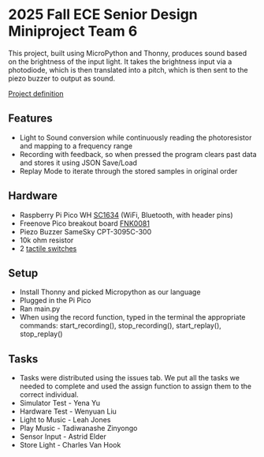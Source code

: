 # 2025 Fall ECE Senior Design Miniproject Team 6

This project, built using MicroPython and Thonny, produces sound based on the brightness of the input light. It takes the brightness input via a photodiode, which is then translated into a pitch, which is then sent to the piezo buzzer to output as sound.  


[Project definition](./Project.md)



## Features 
* Light to Sound conversion while continuously reading the photoresistor and mapping to a frequency range
* Recording with feedback, so when pressed the program clears past data and stores it using JSON Save/Load 
* Replay Mode to iterate through the stored samples in original order



## Hardware

* Raspberry Pi Pico WH [SC1634](https://pip.raspberrypi.com/categories/1088-raspberry-pi-pico-2-w) (WiFi, Bluetooth, with header pins)
* Freenove Pico breakout board [FNK0081](https://store.freenove.com/products/fnk0081)
* Piezo Buzzer SameSky CPT-3095C-300
* 10k ohm resistor
* 2 [tactile switches](hhttps://www.mouser.com/ProductDetail/E-Switch/TL59NF160Q?qs=QtyuwXswaQgJqDRR55vEFA%3D%3D)


## Setup

* Install Thonny and picked Micropython as our language
* Plugged in the Pi Pico
* Ran main.py
* When using the record function, typed in the terminal the appropriate commands: start_recording(), stop_recording(), start_replay(), stop_replay()

## Tasks
* Tasks were distributed using the issues tab. We put all the tasks we needed to complete and used the assign function to assign them to the correct individual.
* Simulator Test - Yena Yu
* Hardware Test - Wenyuan Liu
* Light to Music - Leah Jones
* Play Music - Tadiwanashe Zinyongo
* Sensor Input - Astrid Elder
* Store Light - Charles Van Hook
